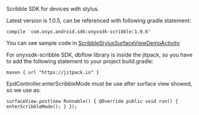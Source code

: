 Scribble SDK for devices with stylus.

Latest version is 1.0.5, can be referenced with following gradle statement:

    compile 'com.onyx.android.sdk:onyxsdk-scribble:1.0.6'

You can see sample code in [ScribbleStylusSurfaceViewDemoActivity](https://github.com/onyx-intl/OnyxAndroidSample/blob/master/app/sample/src/main/java/com/onyx/android/sample/ScribbleStylusSurfaceViewDemoActivity.java) 

For onyxsdk-scribble SDK, dbflow library is inside the jitpack, so you have to add the following statement to your project build.gradle:

   `maven { url "https://jitpack.io" }`

EpdController.enterScribbleMode must be use after surface view showed, so we use as:

  `surfaceView.post(new Runnable() {
               @Override
               public void run() {
                   enterScribbleMode();
               }
           });
  `
